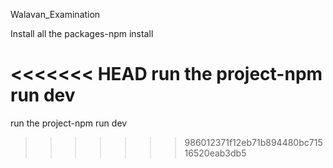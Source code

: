 Walavan_Examination

Install all the packages-npm install

<<<<<<< HEAD
run the project-npm run dev
=======
run the project-npm run dev
>>>>>>> 986012371f12eb71b894480bc71516520eab3db5

